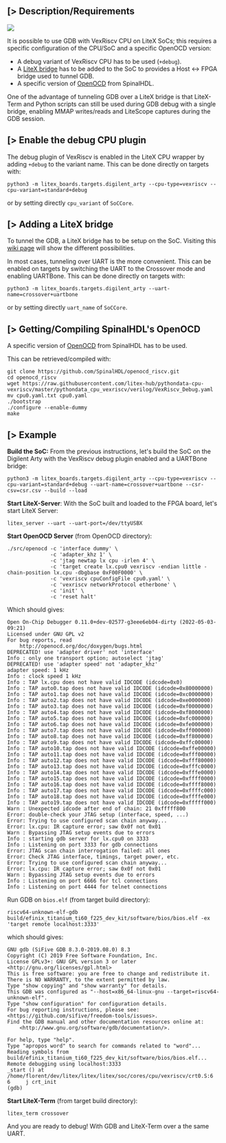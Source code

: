[> Description/Requirements
---------------------------

![](https://user-images.githubusercontent.com/1450143/166491365-62846a9e-8c08-4dc3-b45d-35353c1c6fc0.png)

It is possible to use GDB with VexRiscv CPU on LiteX SoCs; this requires a specific  configuration of the CPU/SoC and a specific OpenOCD version:
 - A debug variant of VexRiscv CPU has to be used (`+debug`).
 - A [LiteX bridge](https://github.com/enjoy-digital/litex/wiki/Use-Host-Bridge-to-control-debug-a-SoC) has to be added to the SoC to provides a Host <-> FPGA bridge used to tunnel GDB.
 - A specific version of [OpenOCD](https://github.com/SpinalHDL/openocd_riscv) from SpinalHDL.

One of the advantage of tunneling GDB over a LiteX bridge is that LiteX-Term and Python scripts can still be used during GDB debug with a single bridge, enabling MMAP writes/reads and LiteScope captures during the GDB session.
 
[> Enable the debug CPU plugin
------------------------------
The debug plugin of VexRiscv is enabled in the LiteX CPU wrapper by adding `+debug` to the variant name. This can be done directly on targets with:

    python3 -m litex_boards.targets.digilent_arty --cpu-type=vexriscv --cpu-variant=standard+debug

or by setting directly `cpu_variant` of `SoCCore`.

 [> Adding a LiteX bridge
-------------------------

To tunnel the GDB, a LiteX bridge has to be setup on the SoC. Visiting this [wiki page](https://github.com/enjoy-digital/litex/wiki/Use-Host-Bridge-to-control-debug-a-SoC) will show the different possibilities.

In most cases, tunneling over UART is the more convenient.  This can be enabled on targets by switching the UART to the Crossover mode and enabling UARTBone. This can be done directly on targets with:

	python3 -m litex_boards.targets.digilent_arty --uart-name=crossover+uartbone

or by setting directly `uart_name` of `SoCCore`.

 [> Getting/Compiling SpinalHDL's OpenOCD
-----------------------------------------

A specific version of [OpenOCD](https://github.com/SpinalHDL/openocd_riscv) from SpinalHDL has to be used.

This can be retrieved/compiled with:

    git clone https://github.com/SpinalHDL/openocd_riscv.git
    cd openocd_riscv
    wget https://raw.githubusercontent.com/litex-hub/pythondata-cpu-vexriscv/master/pythondata_cpu_vexriscv/verilog/VexRiscv_Debug.yaml
    mv cpu0.yaml.txt cpu0.yaml
    ./bootstrap
    ./configure --enable-dummy
    make


 [> Example
-----------

**Build the SoC:**
From the previous instructions, let's build the SoC on the Digilent Arty with the VexRiscv debug plugin enabled and a UARTBone bridge:

    python3 -m litex_boards.targets.digilent_arty --cpu-type=vexriscv --cpu-variant=standard+debug --uart-name=crossover+uartbone --csr-csv=csr.csv --build --load

**Start LiteX-Server**:
With the SoC built and loaded to the FPGA board, let's start LiteX Server:

    litex_server --uart --uart-port=/dev/ttyUSBX

**Start OpenOCD Server** (from OpenOCD directory):

    ./src/openocd -c 'interface dummy' \
                  -c 'adapter_khz 1' \
                  -c 'jtag newtap lx cpu -irlen 4' \
                  -c 'target create lx.cpu0 vexriscv -endian little -chain-position lx.cpu -dbgbase 0xF00F0000' \
                  -c 'vexriscv cpuConfigFile cpu0.yaml' \
                  -c 'vexriscv networkProtocol etherbone' \
                  -c 'init' \
                  -c 'reset halt'

Which should gives:

    Open On-Chip Debugger 0.11.0+dev-02577-g3eee6eb04-dirty (2022-05-03-09:21)
    Licensed under GNU GPL v2
    For bug reports, read
    	http://openocd.org/doc/doxygen/bugs.html
    DEPRECATED! use 'adapter driver' not 'interface'
    Info : only one transport option; autoselect 'jtag'
    DEPRECATED! use 'adapter speed' not 'adapter_khz'
    adapter speed: 1 kHz
    Info : clock speed 1 kHz
    Info : TAP lx.cpu does not have valid IDCODE (idcode=0x0)
    Info : TAP auto0.tap does not have valid IDCODE (idcode=0x80000000)
    Info : TAP auto1.tap does not have valid IDCODE (idcode=0xc0000000)
    Info : TAP auto2.tap does not have valid IDCODE (idcode=0xe0000000)
    Info : TAP auto3.tap does not have valid IDCODE (idcode=0xf0000000)
    Info : TAP auto4.tap does not have valid IDCODE (idcode=0xf8000000)
    Info : TAP auto5.tap does not have valid IDCODE (idcode=0xfc000000)
    Info : TAP auto6.tap does not have valid IDCODE (idcode=0xfe000000)
    Info : TAP auto7.tap does not have valid IDCODE (idcode=0xff000000)
    Info : TAP auto8.tap does not have valid IDCODE (idcode=0xff800000)
    Info : TAP auto9.tap does not have valid IDCODE (idcode=0xffc00000)
    Info : TAP auto10.tap does not have valid IDCODE (idcode=0xffe00000)
    Info : TAP auto11.tap does not have valid IDCODE (idcode=0xfff00000)
    Info : TAP auto12.tap does not have valid IDCODE (idcode=0xfff80000)
    Info : TAP auto13.tap does not have valid IDCODE (idcode=0xfffc0000)
    Info : TAP auto14.tap does not have valid IDCODE (idcode=0xfffe0000)
    Info : TAP auto15.tap does not have valid IDCODE (idcode=0xffff0000)
    Info : TAP auto16.tap does not have valid IDCODE (idcode=0xffff8000)
    Info : TAP auto17.tap does not have valid IDCODE (idcode=0xffffc000)
    Info : TAP auto18.tap does not have valid IDCODE (idcode=0xffffe000)
    Info : TAP auto19.tap does not have valid IDCODE (idcode=0xfffff000)
    Warn : Unexpected idcode after end of chain: 21 0xfffff800
    Error: double-check your JTAG setup (interface, speed, ...)
    Error: Trying to use configured scan chain anyway...
    Error: lx.cpu: IR capture error; saw 0x0f not 0x01
    Warn : Bypassing JTAG setup events due to errors
    Info : starting gdb server for lx.cpu0 on 3333
    Info : Listening on port 3333 for gdb connections
    Error: JTAG scan chain interrogation failed: all ones
    Error: Check JTAG interface, timings, target power, etc.
    Error: Trying to use configured scan chain anyway...
    Error: lx.cpu: IR capture error; saw 0x0f not 0x01
    Warn : Bypassing JTAG setup events due to errors
    Info : Listening on port 6666 for tcl connections
    Info : Listening on port 4444 for telnet connections

Run GDB on `bios.elf` (from target build directory):

    riscv64-unknown-elf-gdb build/efinix_titanium_ti60_f225_dev_kit/software/bios/bios.elf -ex 'target remote localhost:3333'

which should gives:

    GNU gdb (SiFive GDB 8.3.0-2019.08.0) 8.3
    Copyright (C) 2019 Free Software Foundation, Inc.
    License GPLv3+: GNU GPL version 3 or later <http://gnu.org/licenses/gpl.html>
    This is free software: you are free to change and redistribute it.
    There is NO WARRANTY, to the extent permitted by law.
    Type "show copying" and "show warranty" for details.
    This GDB was configured as "--host=x86_64-linux-gnu --target=riscv64-unknown-elf".
    Type "show configuration" for configuration details.
    For bug reporting instructions, please see:
    <https://github.com/sifive/freedom-tools/issues>.
    Find the GDB manual and other documentation resources online at:
        <http://www.gnu.org/software/gdb/documentation/>.
    
    For help, type "help".
    Type "apropos word" to search for commands related to "word"...
    Reading symbols from build/efinix_titanium_ti60_f225_dev_kit/software/bios/bios.elf...
    Remote debugging using localhost:3333
    _start () at /home/florent/dev/litex/litex/litex/soc/cores/cpu/vexriscv/crt0.S:6
    6	  j crt_init
    (gdb)

**Start LiteX-Term** (from target build directory):

    litex_term crossover

And you are ready to debug! With GDB and LiteX-Term over a the same UART.
